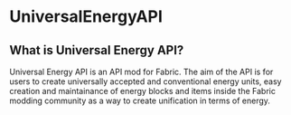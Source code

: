 # UniversalEnergyAPI

## What is Universal Energy API?
Universal Energy API is an API mod for Fabric. The aim of the API is for users to create universally accepted and conventional energy units, easy creation and maintainance of energy blocks and items inside the Fabric modding community as a way to create unification in terms of energy.
